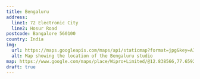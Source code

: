 ```yaml
---
title: Bengaluru
address:
  line1: 72 Electronic City
  line2: Hosur Road
postcode: Bangalore 560100
country: India
img:
  url: https://maps.googleapis.com/maps/api/staticmap?format=jpg&key=AIzaSyAa-P3u_B9zTs_DJ_dXRK5og7r3_n7vlT0&maptype=roadmap&scale=2&size=425x300&markers=12.837073620840986,77.65719560673462&zoom=15
  alt: Map showing the location of the Bengaluru studio
map: https://www.google.com/maps/place/Wipro+Limited/@12.838566,77.6592042,16z/data=!4m5!3m4!1s0x0:0x1d0caf77fe02554f!8m2!3d12.8384852!4d77.6571581?hl=en-US
draft: true
---
```

